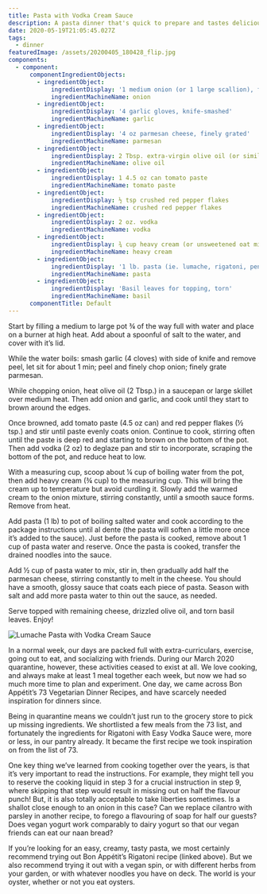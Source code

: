 ```yaml
---
title: Pasta with Vodka Cream Sauce
description: A pasta dinner that's quick to prepare and tastes delicious. Simple is good.
date: 2020-05-19T21:05:45.027Z
tags:
  - dinner
featuredImage: /assets/20200405_180428_flip.jpg
components:
  - component:
      componentIngredientObjects:
        - ingredientObject:
            ingredientDisplay: '1 medium onion (or 1 large scallion), finely chopped'
            ingredientMachineName: onion
        - ingredientObject:
            ingredientDisplay: '4 garlic gloves, knife-smashed'
            ingredientMachineName: garlic
        - ingredientObject:
            ingredientDisplay: '4 oz parmesan cheese, finely grated'
            ingredientMachineName: parmesan
        - ingredientObject:
            ingredientDisplay: 2 Tbsp. extra-virgin olive oil (or similar)
            ingredientMachineName: olive oil
        - ingredientObject:
            ingredientDisplay: 1 4.5 oz can tomato paste
            ingredientMachineName: tomato paste
        - ingredientObject:
            ingredientDisplay: ½ tsp crushed red pepper flakes
            ingredientMachineName: crushed red pepper flakes
        - ingredientObject:
            ingredientDisplay: 2 oz. vodka
            ingredientMachineName: vodka
        - ingredientObject:
            ingredientDisplay: ¾ cup heavy cream (or unsweetened oat milk)
            ingredientMachineName: heavy cream
        - ingredientObject:
            ingredientDisplay: '1 lb. pasta (ie. lumache, rigatoni, penne, shell)'
            ingredientMachineName: pasta
        - ingredientObject:
            ingredientDisplay: 'Basil leaves for topping, torn'
            ingredientMachineName: basil
      componentTitle: Default
---
```

Start by filling a medium to large pot ¾ of the way full with water and place on a burner at high heat. Add about a spoonful of salt to the water, and cover with it’s lid.

While the water boils: smash garlic (4 cloves) with side of knife and remove peel, let sit for about 1 min; peel and finely chop onion; finely grate parmesan. 

While chopping onion, heat olive oil (2 Tbsp.) in a saucepan or large skillet over medium heat. Then add onion and garlic, and cook until they start to brown around the edges. 

Once browned, add tomato paste (4.5 oz can) and red pepper flakes (½ tsp.) and stir until paste evenly coats onion. Continue to cook, stirring often until the paste is deep red and starting to brown on the bottom of the pot. Then add vodka (2 oz) to deglaze pan and stir to incorporate, scraping the bottom of the pot, and reduce heat to low. 

With a measuring cup, scoop about ¼ cup of boiling water from the pot, then add heavy cream (¾ cup) to the measuring cup. This will bring the cream up to temperature but avoid curdling it. Slowly add the warmed cream to the onion mixture, stirring constantly, until a smooth sauce forms. Remove from heat. 

Add pasta (1 lb) to pot of boiling salted water and cook according to the package instructions until al dente (the pasta will soften a little more once it’s added to the sauce). Just before the pasta is cooked, remove about 1 cup of pasta water and reserve. Once the pasta is cooked, transfer the drained noodles into the sauce. 

Add ½ cup of pasta water to mix, stir in, then gradually add half the parmesan cheese, stirring constantly to melt in the cheese. You should have a smooth, glossy sauce that coats each piece of pasta. Season with salt and add more pasta water to thin out the sauce, as needed. 

Serve topped with remaining cheese, drizzled olive oil, and torn basil leaves. Enjoy!

![Lumache Pasta with Vodka Cream Sauce](/assets/20200405_180428.jpg "Lumache Pasta with Vodka Cream Sauce")

In a normal week, our days are packed full with extra-curriculars, exercise, going out to eat, and socializing with friends. During our March 2020 quarantine, however, these activities ceased to exist at all. We love cooking, and always make at least 1 meal together each week, but now we had so much more time to plan and experiment. One day, we came across Bon Appétit’s 73 Vegetarian Dinner Recipes, and have scarcely needed inspiration for dinners since. 

Being in quarantine means we couldn’t just run to the grocery store to pick up missing ingredients. We shortlisted a few meals from the 73 list, and fortunately the ingredients for Rigatoni with Easy Vodka Sauce were, more or less, in our pantry already. It became the first recipe we took inspiration on from the list of 73. 

One key thing we’ve learned from cooking together over the years, is that it’s very important to read the instructions. For example, they might tell you to reserve the cooking liquid in step 3 for a crucial instruction in step 9, where skipping that step would result in missing out on half the flavour punch! But, it is also totally acceptable to take liberties sometimes. Is a shallot close enough to an onion in this case? Can we replace cilantro with parsley in another recipe, to forego a flavouring of soap for half our guests? Does vegan yogurt work comparably to dairy yogurt so that our vegan friends can eat our naan bread?

If you’re looking for an easy, creamy, tasty pasta, we most certainly recommend trying out Bon Appétit’s Rigatoni recipe (linked above). But we also recommend trying it out with a vegan spin, or with different herbs from your garden, or with whatever noodles you have on deck. The world is your oyster, whether or not you eat oysters.
